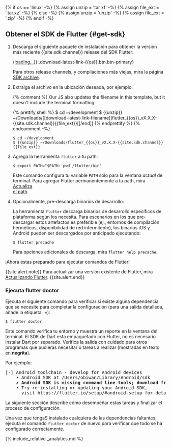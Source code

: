 {% if os == 'linux' -%}
  {% assign unzip = 'tar xf' -%}
  {% assign file_ext = '.tar.xz' -%}
{% else -%}
  {% assign unzip = 'unzip' -%}
  {% assign file_ext = '.zip' -%}
{% endif -%}

## Obtener el SDK de Flutter {#get-sdk}

1. Descarga el siguiente paquete de instalación para obtener la versión más reciente {{site.sdk.channel}} release del 
   SDK Flutter:

   [(loading...)](#){:.download-latest-link-{{os}}.btn.btn-primary}

   Para otros release channels, y compilaciones más viejas, mira la página [SDK 
   archive](/docs/development/tools/sdk/archive).
1. Extraiga el archivo en la ubicación deseada, por ejemplo:

    {% comment %}
      Our JS also updates the filename in this template, but it doesn't include the terminal formatting:

      {% prettify shell %}
      $ cd ~/development
      $ {{unzip}} ~/Downloads/[[download-latest-link-filename]]flutter_{{os}}_vX.X.X-{{site.sdk.channel}}{{file_ext}}[[/end]]
      {% endprettify %}
    {% endcomment -%}

    ```terminal
    $ cd ~/development
    $ {{unzip}} ~/Downloads/flutter_{{os}}_vX.X.X-{{site.sdk.channel}}{{file_ext}}
    ```

1. Agrega la herramienta `flutter` a tu path:
   
    ```terminal
    $ export PATH="$PATH:`pwd`/flutter/bin"
    ```

    Este comando configura tu variable `PATH` sólo para la ventana _actual_ de terminal. 
    Para agregar Flutter permanentemente a tu path, mira [Actualiza  
    el path](#actualiza-tu-path).

1. Opcionalmente, pre-descarga binarios de desarrollo:

    La herramienta `flutter` descarga binarios de desarrollo específicos de plataforma según 
    los necesita. Para escenarios en los que pre-descargar estos artefactos es preferible 
    (ej., entornos de compilación herméticos, disponibilidad de red intermitente), los binarios iOS
    y Android pueden ser descargados por anticipado ejecutando:

    ```terminal
    $ flutter precache
    ```

    Para opciones adicionales de descarga, mira `flutter help precache`.

¡Ahora estas preparado para ejecutar comandos de Flutter!

{{site.alert.note}}
Para actualizar una versión existente de Flutter, mira 
[Actualizando Flutter](/docs/development/tools/sdk/upgrading).
{{site.alert.end}}

### Ejecuta flutter doctor

Ejecuta el siguiente comando para verificar si existe alguna dependencia que se necesite para
completar la configuración (para una salida detallada, añade la etiqueta `-v`):

```terminal
$ flutter doctor
```

Este comando verifica tu entorno y muestra un reporte en la ventana del terminal.
El SDK de Dart esta empaquetado con Flutter, no es necesario instalar Dart por separado.
Verifica la salida con cuidado para otros programas que 
pudieras necesitar o tareas a realizar (mostradas en texto en **negrita**).

Por ejemplo:
<pre>
[-] Android toolchain - develop for Android devices
    • Android SDK at /Users/obiwan/Library/Android/sdk
    <strong>✗ Android SDK is missing command line tools; download from https://goo.gl/XxQghQ</strong>
    • Try re-installing or updating your Android SDK,
      visit https://flutter.io/setup/#android-setup for detailed instructions.
</pre>

La siguiente sección describe cómo desempeñar estas tareas y finalizar el proceso de configuración.

Una vez que tengaS instalado cualquiera de las dependencias faltantes, ejecuta el comando `flutter doctor`
de nuevo para verificar que todo se ha configurado correctamente.

{% include_relative _analytics.md %}

